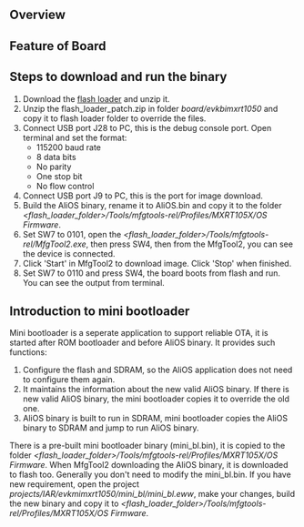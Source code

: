 ## Overview

## Feature of Board

## Steps to download and run the binary

1. Download the [flash loader](https://www.nxp.com/webapp/Download?colCode=IMX-RT1050-FLASHLOADER&appType=license)
   and unzip it.
2. Unzip the flash\_loader\_patch.zip in folder _board/evkbimxrt1050_ and copy
   it to flash loader folder to override the files.
3. Connect USB port J28 to PC, this is the debug console port. Open terminal
   and set the format:
   - 115200 baud rate
   - 8 data bits
   - No parity
   - One stop bit
   - No flow control
4. Connect USB port J9 to PC, this is the port for image download.
5. Build the AliOS binary, rename it to AliOS.bin and copy it to the folder
   _&lt;flash\_loader\_folder&gt;/Tools/mfgtools-rel/Profiles/MXRT105X/OS Firmware_.
6. Set SW7 to 0101, open the _&lt;flash\_loader\_folder&gt;/Tools/mfgtools-rel/MfgTool2.exe_,
   then press SW4, then from the MfgTool2, you can see the device is connected.
7. Click 'Start' in MfgTool2 to download image. Click 'Stop' when finished.
8. Set SW7 to 0110 and press SW4, the board boots from flash and run. You can see
   the output from terminal.

## Introduction to mini bootloader

Mini bootloader is a seperate application to support reliable OTA, it is started
after ROM bootloader and before AliOS binary. It provides such functions:

1. Configure the flash and SDRAM, so the AliOS application does not need to
   configure them again.
2. It maintains the information about the new valid AliOS binary. If there is
   new valid AliOS binary, the mini bootloader copies it to override the old one.
3. AliOS binary is built to run in SDRAM, mini bootloader copies the AliOS binary
   to SDRAM and jump to run AliOS binary.

There is a pre-built mini bootloader binary (mini\_bl.bin), it is copied to the folder
_&lt;flash\_loader\_folder&gt;/Tools/mfgtools-rel/Profiles/MXRT105X/OS Firmware_.
When MfgTool2 downloading the AliOS binary, it is downloaded to flash too.
Generally you don't need to modify the mini\_bl.bin. If you have new requirement,
open the project _projects/IAR/evkmimxrt1050/mini\_bl/mini\_bl.eww_, make your changes,
build the new binary and copy it to
_&lt;flash\_loader\_folder&gt;/Tools/mfgtools-rel/Profiles/MXRT105X/OS Firmware_.
